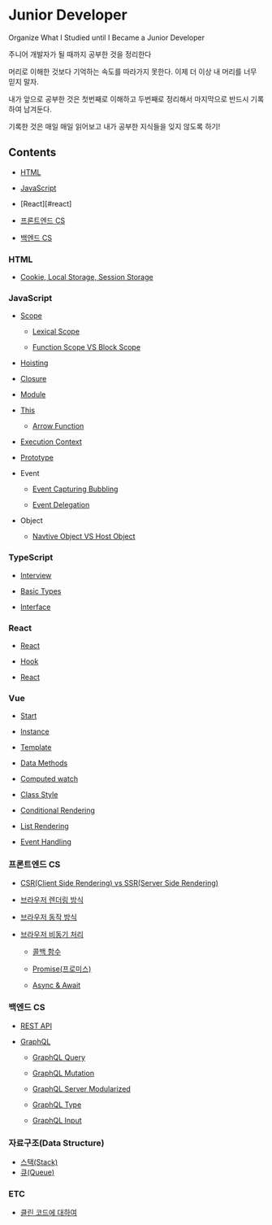 # Junior Developer

Organize What I Studied until I Became a Junior Developer<br>

주니어 개발자가 될 때까지 공부한 것을 정리한다<br>

머리로 이해한 것보다 기억하는 속도를 따라가지 못한다. 이제 더 이상 내 머리를 너무 믿지 말자.<br>

내가 앞으로 공부한 것은 첫번째로 이해하고 두번째로 정리해서 마지막으로 반드시 기록하여 남겨둔다.<br>

기록한 것은 매일 매일 읽어보고 내가 공부한 지식들을 잊지 않도록 하기!<br>

## Contents

- [HTML](#HTML)

- [JavaScript](#JavaScript)

- [React][#react]

- [프론트엔드 CS](#프론트엔드-CS)

- [백엔드 CS](#백엔드-CS)

### HTML

- [Cookie, Local Storage, Session Storage](./Record/HTML/Storage/Storage.md)

### JavaScript

- [Scope](./Record/JavaScript/Scope/Scope.md)

  - [Lexical Scope](./Record/JavaScript/Scope/LexicalScope.md)

  - [Function Scope VS Block Scope](./Record/JavaScript/Scope/FVSB-Scope.md)

- [Hoisting](./Record/JavaScript/Hoisting/Hoisting.md)

- [Closure](./Record/JavaScript/Closure/Closure.md)

- [Module](./Record/JavaScript/Module/Module.md)

- [This](./Record/JavaScript/This/This.md)

  - [Arrow Function](./Record/JavaScript/This/ArrowFunction.md)

- [Execution Context](./Record/JavaScript/Context/Context.md)

- [Prototype](./Record/JavaScript/Prototype/Prototype.md)

- Event

  - [Event Capturing Bubbling](./Record/JavaScript/Event/Capturing-Bubbling.md)

  - [Event Delegation](./Record/JavaScript/Event/Delegation.md)

- Object

  - [Navtive Object VS Host Object](./Record/JavaScript/Object/Native-Host.md)

### TypeScript

- [Interview](./Record/TypeScript/Interview.md)

- [Basic Types](./Record/TypeScript/BasicTypes.md)

- [Interface](./Record/TypeScript/Interface.md)

### React

- [React](./Record/React/React.md)

- [Hook](./Record/React/Hook.md)

- [React](./Record/React/Experience.md)

### Vue

- [Start](./Record/Vue/Start.md)

- [Instance](./Record/Vue/Instance.md)

- [Template](./Record/Vue/Template.md)

- [Data Methods](./Record/Vue/Data-Methods.md)

- [Computed watch](./Record/Vue/Computed-watch.md)

- [Class Style](./Record/Vue/Class-style.md)

- [Conditional Rendering](./Record/Vue/Conditional-rendering.md)

- [List Rendering](./Record/Vue/List-Rendering.md)

- [Event Handling](./Record/Vue/Event-Handling.md)

### 프론트엔드 CS

- [CSR(Client Side Rendering) vs SSR(Server Side Rendering)](./Record/FrontEnd/CSR-SSR/CSR-SSR.md)

- [브라우저 렌더링 방식](./Record/FrontEnd/Browser-Render/Browser-Render.md)

- [브라우저 동작 방식](./Record/FrontEnd/Browser-Action/Browser-Action.md)

- [브라우저 비동기 처리](./Record/FrontEnd/Asynchronous/Asynchronous.md)

  - [콜백 함수](./Record/FrontEnd/Asynchronous/Callback.md)

  - [Promise(프로미스)](./Record/FrontEnd/Asynchronous/Promise.md)

  - [Async & Await](./Record/FrontEnd/Asynchronous/Async-Await.md)

### 백엔드 CS

- [REST API](./Record/BackEnd/RestAPI/RestAPI.md)

- [GraphQL](./Record/BackEnd/GraphQL/GraphQL.md)

  - [GraphQL Query](./Record/BackEnd/GraphQL/Query.md)

  - [GraphQL Mutation](./Record/BackEnd/GraphQL/Mutation.md)

  - [GraphQL Server Modularized](./Record/BackEnd/GraphQL/Modularize.md)

  - [GraphQL Type](./Record/BackEnd/GraphQL/Type.md)

  - [GraphQL Input](./Record/BackEnd/GraphQL/Input.md)

### 자료구조(Data Structure)

- [스택(Stack)](./Record/DataStructure/Stack.md)
- [큐(Queue)](./Record/DataStructure/Queue.md)

### ETC

- [클린 코드에 대하여](./Record/ETC/CleanCode.md)

